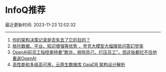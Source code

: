# InfoQ推荐

最近更新时间: 2023-11-23 12:02:32

--- 
1. [你的架构决策记录是否失去了它的目的？](https://www.infoq.cn/article/B6vpwhb9BYBuGhzwzw7Q) 
2. [依托数据、平台、知识增强等优势 ，夸克大模型大幅降低问答幻觉率](https://www.infoq.cn/article/LM7A0wN1i8xd2TeRVljz) 
3. [OpenAI前员工指控奥特曼“欺诈、排除异己、打压员工”，但这些都拦不住他重返OpenAI](https://www.infoq.cn/article/pmRdAwxrzF0rFQ5mcCsw) 
4. [高性能和多级高可用，云原生数据库 GaiaDB 架构设计解析](https://www.infoq.cn/article/3PkaAFKdLRHNqwTU78GL) 

